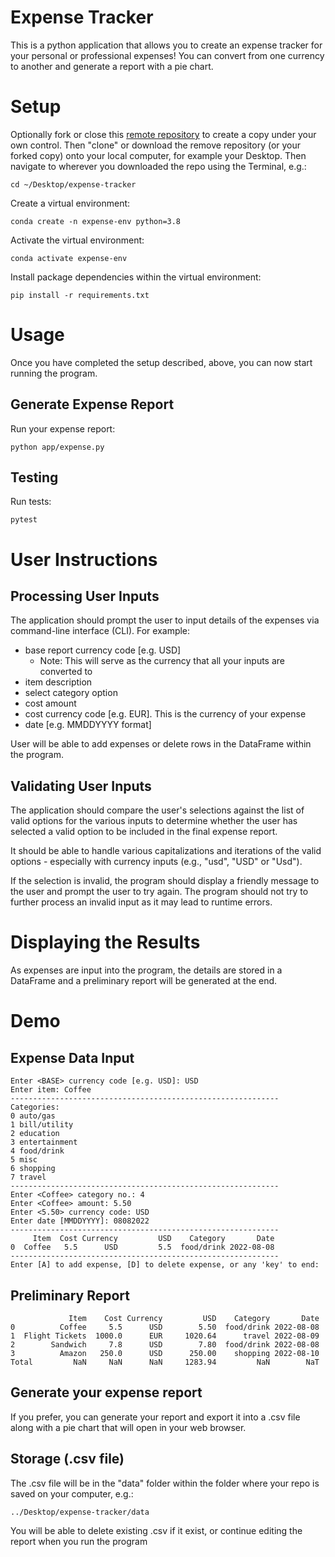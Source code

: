 # Expense Tracker

This is a python application that allows you to create an expense tracker for your personal or professional expenses! You can convert from one currency to another and generate a report with a pie chart.

# Setup 

Optionally fork or close this [remote repository](https://github.com/gl2486/expense-tracker) to create a copy under your own control. Then "clone" or download the remove repository (or your forked copy) onto your local computer, for example your Desktop. Then navigate to wherever you downloaded the repo using the Terminal, e.g.:

```
cd ~/Desktop/expense-tracker
```

Create a virtual environment:

```
conda create -n expense-env python=3.8
```

Activate the virtual environment:
```
conda activate expense-env
```
Install package dependencies within the virtual environment:

```
pip install -r requirements.txt
```


# Usage
Once you have completed the setup described, above, you can now start running the program.

## Generate Expense Report

Run your expense report:

```
python app/expense.py
```

## Testing
Run tests:
```
pytest
```

# User Instructions

## Processing User Inputs
The application should prompt the user to input details of the expenses via command-line interface (CLI). For example:
+ base report currency code [e.g. USD]
    + Note: This will serve as the currency that all your inputs are converted to
+ item description
+ select category option
+ cost amount
+ cost currency code [e.g. EUR]. This is the currency of your expense
+ date [e.g. MMDDYYYY format]

User will be able to add expenses or delete rows in the DataFrame within the program.

## Validating User Inputs
The application should compare the user's selections against the list of valid options for the various inputs to determine whether the user has selected a valid option to be included in the final expense report.

It should be able to handle various capitalizations and iterations of the valid options - especially with currency inputs (e.g., "usd", "USD" or "Usd").

If the selection is invalid, the program should display a friendly message to the user and prompt the user to try again. The program should not try to further process an invalid input as it may lead to runtime errors.

# Displaying the Results
As expenses are input into the program, the details are stored in a DataFrame and a preliminary report will be generated at the end.

# Demo

## Expense Data Input
```
Enter <BASE> currency code [e.g. USD]: USD
Enter item: Coffee
------------------------------------------------------------
Categories:
0 auto/gas
1 bill/utility
2 education
3 entertainment
4 food/drink
5 misc
6 shopping
7 travel
------------------------------------------------------------
Enter <Coffee> category no.: 4
Enter <Coffee> amount: 5.50
Enter <5.50> currency code: USD
Enter date [MMDDYYYY]: 08082022
------------------------------------------------------------
     Item  Cost Currency         USD    Category       Date
0  Coffee   5.5      USD         5.5  food/drink 2022-08-08
------------------------------------------------------------
Enter [A] to add expense, [D] to delete expense, or any 'key' to end:
```
## Preliminary Report

```
             Item    Cost Currency         USD    Category       Date
0          Coffee     5.5      USD        5.50  food/drink 2022-08-08
1  Flight Tickets  1000.0      EUR     1020.64      travel 2022-08-09
2        Sandwich     7.8      USD        7.80  food/drink 2022-08-08
3          Amazon   250.0      USD      250.00    shopping 2022-08-10
Total         NaN     NaN      NaN     1283.94         NaN        NaT

```

## Generate your expense report
If you prefer, you can generate your report and export it into a .csv file along with a pie chart that will open in your web browser.

## Storage (.csv file)
The .csv file will be in the "data" folder within the folder where your repo is saved on your computer, e.g.:

```
../Desktop/expense-tracker/data
```
You will be able to delete existing .csv if it exist, or continue editing the report when you run the program


